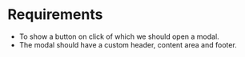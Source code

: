 # Requirements

- To show a button on click of which we should open a modal.
- The modal should have a custom header, content area and footer.